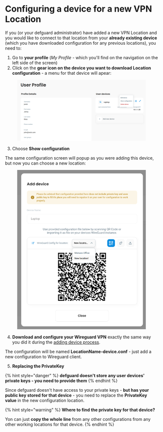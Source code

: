 # Configuring a device for a new VPN Location

If you (or your defguard administrator) have added a new VPN Location and you would like to connect to that location from your **already existing device** (which you have downloaded configuration for any previous locations), you need to:

1. Go to **your profile** (_My Profile -_ which you'll find on the navigation on the left side of the screen)&#x20;
2. Click on the **gear icon on the device you want to download Location configuration** - a menu for that device will apear:

<figure><img src="../../.gitbook/assets/device-newlocation.png" alt=""><figcaption></figcaption></figure>

3. Choose **Show configuration**

The same configuration screen will popup as you were adding this device, but now you can choose a new location:



<figure><img src="../../.gitbook/assets/device-newlocation2.png" alt=""><figcaption></figcaption></figure>

4. **Download and configure your Wireguard VPN** exactly the same way you did it during the [adding device process](../../community-features/wireguard/adding-wireguard-devices.md).&#x20;

The configuration will be named **LocationName-device.conf** - just add a new configuration to Wireguard client.

5. **Replacing the PrivateKey**

{% hint style="danger" %}
**defguard doesn't store any user devices' private keys - you need to provide them**
{% endhint %}

Since defguard doesn't have access to your private keys - **but has your public key stored for that device** - you need to replace the **PrivateKey value** in the new configuration location.

{% hint style="warning" %}
**Where to find the private key for that device?**

Yon can just **copy the whole line** from any other configurations from any other working locations for that device.
{% endhint %}

